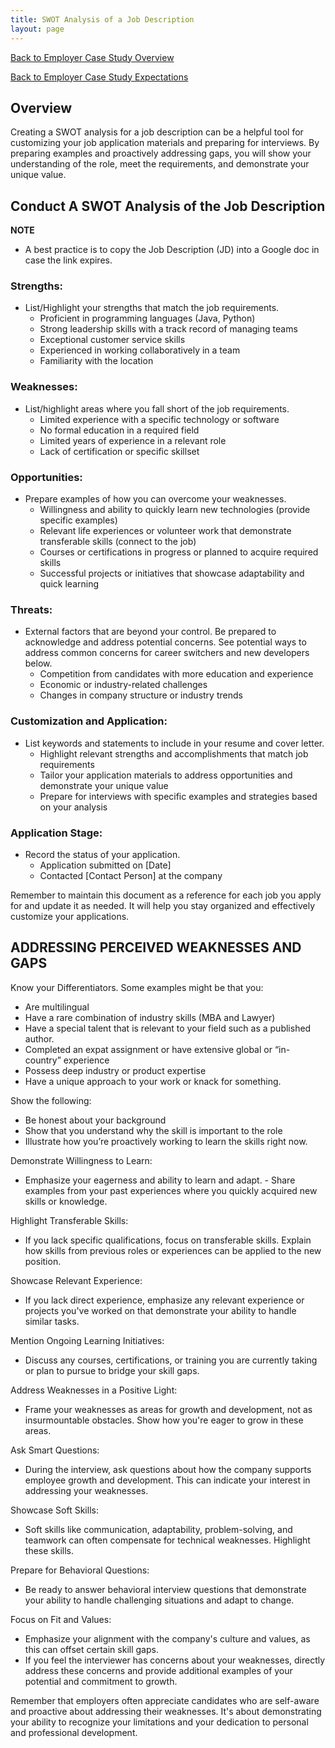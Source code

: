 ```yaml
---
title: SWOT Analysis of a Job Description
layout: page
---
```


[Back to Employer Case Study Overview](./index.html)

[Back to Employer Case Study Expectations](./expectations.html)

## Overview

Creating a SWOT analysis for a job description can be a helpful tool for customizing your job application materials and preparing for interviews. By preparing examples and proactively addressing gaps, you will show your understanding of the role, meet the requirements, and demonstrate your unique value.

## Conduct A SWOT Analysis of the Job Description
**NOTE**
  * A best practice is to copy the Job Description (JD) into a Google doc in case the link expires. 

### Strengths:
- List/Highlight your strengths that match the job requirements.
  - Proficient in programming languages (Java, Python)
  - Strong leadership skills with a track record of managing teams
  - Exceptional customer service skills
  - Experienced in working collaboratively in a team
  - Familiarity with the location

### Weaknesses:
- List/highlight areas where you fall short of the job requirements.
  - Limited experience with a specific technology or software
  - No formal education in a required field
  - Limited years of experience in a relevant role
  - Lack of certification or specific skillset

### Opportunities:
- Prepare examples of how you can overcome your weaknesses.
  - Willingness and ability to quickly learn new technologies (provide specific examples)
  - Relevant life experiences or volunteer work that demonstrate transferable skills (connect to the job)
  - Courses or certifications in progress or planned to acquire required skills
  - Successful projects or initiatives that showcase adaptability and quick learning

### Threats:
- External factors that are beyond your control. Be prepared to acknowledge and address potential concerns. See potential ways to address common concerns for career switchers and new developers below.
  - Competition from candidates with more education and experience
  - Economic or industry-related challenges
  - Changes in company structure or industry trends


### Customization and Application:
- List keywords and statements to include in your resume and cover letter.
  - Highlight relevant strengths and accomplishments that match job requirements
  - Tailor your application materials to address opportunities and demonstrate your unique value
  - Prepare for interviews with specific examples and strategies based on your analysis

### Application Stage:
- Record the status of your application.
  - Application submitted on [Date]
  - Contacted [Contact Person] at the company

Remember to maintain this document as a reference for each job you apply for and update it as needed. It will help you stay organized and effectively customize your applications.


## ADDRESSING PERCEIVED WEAKNESSES AND GAPS

Know your Differentiators. Some examples might be that you:
  - Are multilingual
  - Have a rare combination of industry skills (MBA and Lawyer)
  - Have a special talent that is relevant to your field such as a published author.
  - Completed an expat assignment or have extensive global or “in-country” experience
  - Possess deep industry or product expertise
  - Have a unique approach to your work or knack for something.

Show the following:
  - Be honest about your background
  - Show that you understand why the skill is important to the role
  - Illustrate how you’re proactively working to learn the skills right now. 

Demonstrate Willingness to Learn:
  - Emphasize your eagerness and ability to learn and adapt. - Share examples from your past experiences where you quickly acquired new skills or knowledge.

Highlight Transferable Skills:
  - If you lack specific qualifications, focus on transferable skills. Explain how skills from previous roles or experiences can be applied to the new position.

Showcase Relevant Experience:
  - If you lack direct experience, emphasize any relevant experience or projects you've worked on that demonstrate your ability to handle similar tasks.

Mention Ongoing Learning Initiatives:
  - Discuss any courses, certifications, or training you are currently taking or plan to pursue to bridge your skill gaps.

Address Weaknesses in a Positive Light:
  - Frame your weaknesses as areas for growth and development, not as insurmountable obstacles. Show how you're eager to grow in these areas.

Ask Smart Questions:
  - During the interview, ask questions about how the company supports employee growth and development. This can indicate your interest in addressing your weaknesses.

Showcase Soft Skills:
  - Soft skills like communication, adaptability, problem-solving, and teamwork can often compensate for technical weaknesses. Highlight these skills.

Prepare for Behavioral Questions:
  - Be ready to answer behavioral interview questions that demonstrate your ability to handle challenging situations and adapt to change.

Focus on Fit and Values:
  - Emphasize your alignment with the company's culture and values, as this can offset certain skill gaps.
  - If you feel the interviewer has concerns about your weaknesses, directly address these concerns and provide additional examples of your potential and commitment to growth.

Remember that employers often appreciate candidates who are self-aware and proactive about addressing their weaknesses. It's about demonstrating your ability to recognize your limitations and your dedication to personal and professional development.